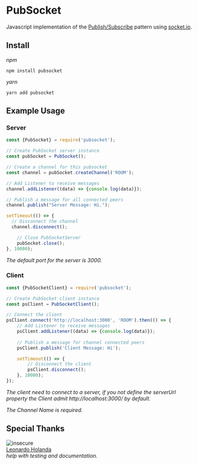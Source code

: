 # PubSocket

Javascript implementation of the [Publish/Subscribe](http://en.wikipedia.org/wiki/Publish%E2%80%93subscribe_pattern) pattern using [socket.io](http://socket.io).

## Install

*npm*
```
npm install pubsocket
```

*yarn*
```
yarn add pubsocket
```

## Example Usage

### Server

```js
const {PubSocket} = require('pubsocket');

// Create PubSocket server instance
const pubSocket = PubSocket();

// Create a channel for this pubsocket
const channel = pubSocket.createChannel('ROOM');

// Add Listener to receive messages
channel.addListener((data) => {console.log(data)});

// Publish a message for all connected peers
channel.publish("Server Message: Hi.");

setTimeout(() => {
  // Disconnect the channel
  channel.disconnect();

	// Close PubSocketServer
	pubSocket.close();
}, 10000);
```

*The default port for the server is 3000.*

### Client

```js
const {PubSocketClient} = require('pubsocket');

// Create PubSocket client instance
const psClient = PubSocketClient();

// Connect the client
psClient.connect('http://localhost:3000', 'ROOM').then(() => {
	// Add Listener to receive messages
	psClient.addListener((data) => {console.log(data)});
	
	// Publish a message for channel connected peers
	psClient.publish('Client Message: Hi');

	setTimeout(() => {
		// Disconnect the client
		psClient.disconnect();
	}, 10000);
});
```

*The client need to connect to a server, if you not define the serverUrl property the Client admit http://localhost:3000/ by default.*

*The Channel Name is required.*

## Special Thanks
 ![insecure](https://secure.gravatar.com/avatar/61e4535ed769ffbf490a236696ed1d22) 
<br>[Leonardo Holanda](@Leonhcp) 
<br>*help with testing and documentation.*
